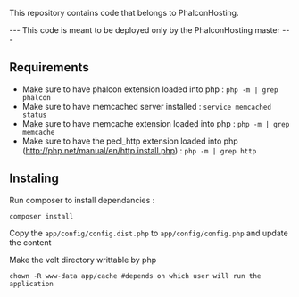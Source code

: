 This repository contains code that belongs to PhalconHosting.

--- This code is meant to be deployed only by the PhalconHosting master ---

Requirements
-------------

* Make sure to have phalcon extension loaded into php : ```php -m | grep phalcon```
* Make sure to have memcached server installed : ```service memcached status```
* Make sure to have memcache extension loaded into php : ```php -m | grep memcache```
* Make sure to have the pecl_http extension loaded into php (http://php.net/manual/en/http.install.php) : ```php -m | grep http```

Instaling
-------------


Run composer to install dependancies :

```
composer install
```


Copy the ```app/config/config.dist.php``` to ```app/config/config.php``` and update the content


Make the volt directory writtable by php
```
chown -R www-data app/cache #depends on which user will run the application
```